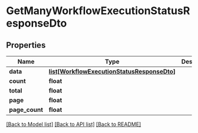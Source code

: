 # GetManyWorkflowExecutionStatusResponseDto

## Properties
Name | Type | Description | Notes
------------ | ------------- | ------------- | -------------
**data** | [**list[WorkflowExecutionStatusResponseDto]**](WorkflowExecutionStatusResponseDto.md) |  | 
**count** | **float** |  | 
**total** | **float** |  | 
**page** | **float** |  | 
**page_count** | **float** |  | 

[[Back to Model list]](../README.md#documentation-for-models) [[Back to API list]](../README.md#documentation-for-api-endpoints) [[Back to README]](../README.md)


